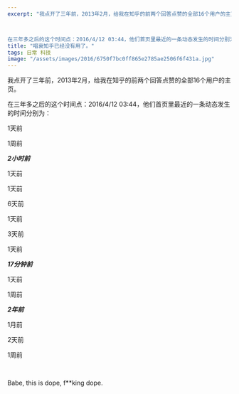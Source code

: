 ```yaml
---
excerpt: "我点开了三年前，2013年2月，给我在知乎的前两个回答点赞的全部16个用户的主页。



在三年多之后的这个时间点：2016/4/12 03:44，他们首页里最近的一条动态发生的时间分别为……"
title: "唱衰知乎已经没有用了。"
tags: 日常 科技
image: "/assets/images/2016/6750f7bc0ff865e2785ae2506f6f431a.jpg"
---
```


我点开了三年前，2013年2月，给我在知乎的前两个回答点赞的全部16个用户的主页。

在三年多之后的这个时间点：2016/4/12 03:44，他们首页里最近的一条动态发生的时间分别为：

1天前

1周前

**_2小时前_**

1天前

1天前

6天前

1天前

3天前

1天前

**_17分钟前_**

1天前

1周前

**_2年前_**

1月前

2天前

1周前

<br>

Babe, this is dope, f**king dope.

